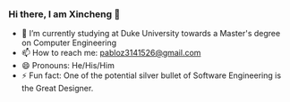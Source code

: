 ### Hi there, I am Xincheng 👋

- 🌱 I’m currently studying at Duke University towards a Master's degree on Computer Engineering
- 📫 How to reach me: pabloz3141526@gmail.com
- 😄 Pronouns: He/His/Him
- ⚡ Fun fact: One of the potential silver bullet of Software Engineering is the Great Designer.
<!--
**Si1verBul13tzxc/Si1verBul13tzxc** is a ✨ _special_ ✨ repository because its `README.md` (this file) appears on your GitHub profile.

Here are some ideas to get you started:

- 🔭 I’m currently working on ...
- 🌱 I’m currently learning ...
- 👯 I’m looking to collaborate on ...
- 🤔 I’m looking for help with ...
- 💬 Ask me about ...
- 📫 How to reach me: ...
- 😄 Pronouns: ...
- ⚡ Fun fact: ...
-->
